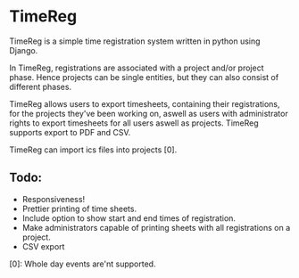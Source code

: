 TimeReg
=======
TimeReg is a simple time registration system written in python using Django.

In TimeReg, registrations are associated with a project and/or project phase.
Hence projects can be single entities, but they can also consist of different
phases.

TimeReg allows users to export timesheets, containing their registrations, for
the projects they've been working on, aswell as users with administrator rights
to export timesheets for all users aswell as projects. TimeReg supports export
to PDF and CSV.


TimeReg can import ics files into projects [0].


Todo:
-----
* Responsiveness!
* Prettier printing of time sheets.
* Include option to show start and end times of registration.
* Make administrators capable of printing sheets with all registrations on a project.
* CSV export

[0]: Whole day events are'nt supported.
